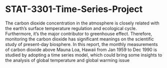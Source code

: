 # STAT-3301-Time-Series-Project  
The carbon dioxide concentration in the atmosphere is closely related with the earth’s surface temperature regulation and ecological cycle. Furthermore, it’s the major contributor to greenhouse effect. Therefore, monitoring the carbon dioxide has significant meanings on the scientific study of present-day biosphere. In this report, the monthly measurements of carbon dioxide above Mauna Loa, Hawaii from Jan 1959 to Dec 1990 is studied by adopting a time series model, which could bring some insights to the analysis of global temperature and global warming issue
